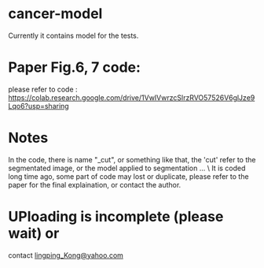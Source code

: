 # cancer-model
Currently it contains model for the tests.

# Paper Fig.6, 7 code:
please refer to code : https://colab.research.google.com/drive/1VwIVwrzcSlrzRVO57526V6glJze9Lqo6?usp=sharing


# Notes
In the code, there is name "_cut", or something like that, the 'cut' refer to the segmentated image, or the model applied to segmentation ... \\
It is coded long time ago, some part of code may lost or duplicate, please refer to the paper for the final explaination, or contact the author. 



# UPloading is incomplete (please wait) or 
contact lingping_Kong@yahoo.com
